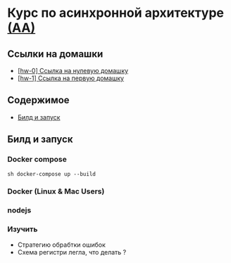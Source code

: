 <h1>Курс по асинхронной архитектуре <a href="https://tough-dev.school/architecture">(АА)</a></h1>

## Ссылки на домашки

<ul>
    <li>
        <a href="https://www.figma.com/file/s4cHgQfdCrtHN9yXnrjaNb/Async-Architecture-Lesson-0?type=whiteboard&node-id=0%3A1&t=ZToUtttSR9LWoB3e-1">[hw-0] Ссылка на нулевую домашку</a>
    </li>
    <li>
        <a href="https://miro.com/app/board/uXjVMIF1ArQ=/?share_link_id=299108140749">[hw-1] Ссылка на первую домашку</a>
    </li>
</ul>

## Содержимое

- [Билд и запуск](#билд-и-запуск)

## Билд и запуск

### Docker compose

`sh docker-compose up --build `

### Docker (Linux & Mac Users)

### nodejs


### Изучить

- Стратегию обрабтки ошибок
- Схема регистри легла, что делать ? 